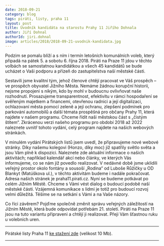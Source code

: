 ```yaml
---
date: 2018-09-21
category: blog
tags: piráti, listy, praha 11
layout: post
title: Úvodník kandidáta na starostu Prahy 11 Jiřího Dohnala
author: Jiří Dohnal
authorId: jiri.dohnal
image: articles/2018/2018-09-21-uvodnik-kandidata.jpg
---
```


Podzim se pomalu blíží a s ním i termín letošních komunálních voleb, který připadá na pátek 5. a sobotu 6. října 2018. Piráti na Praze 11 jdou v těchto volbách se samostatnou kandidátkou a všech 45 kandidátů se bude ucházet o Vaši podporu a přízeň do zastupitelstva naší městské části.

Sestavili jsme kvalitní tým, jehož členové chtějí pracovat ve Váš prospěch – ve prospěch obyvatel Jižního Města. Nemáme žádnou korupční historii, nejsme propojeni s nikým, kdo by mohl v budoucnu ovlivňovat naše rozhodnutí. Prosazujeme transparentnost, efektivitu v rámci hospodaření se svěřeným majetkem a financemi, otevřenou radnici a její digitalizaci, ochlazovaní města pomocí zeleně a její ochranu, zlepšení podmínek pro parkování automobilů a další témata prospěšná pro občany Prahy 11, která najdete v našem programu. Chceme řídit naši městskou část s „čistým štítem“. Zkrácenou verzi našeho programu pro období 2018 až 2022 naleznete uvnitř tohoto vydání, celý program najdete na našich webových stránkách.

V minulém vydání Pirátských listů jsem uvedl, že připravujeme nové webové stránky. Díky našemu kolegovi (Honzo, díky moc) již spatřily světlo světa a jsou Vám plně k dispozici. Naleznete zde aktuální informace o našich aktivitách; například kalendář akcí nebo články, ve kterých Vás informujeme, co se nám již povedlo realizovat. V nedávné době jsme uklidili veřejný prostor okolo fontány a sousoší „Rodina“ od Luboše Růžičky u OD Blankyt (Matúškova ul.), v těchto aktivitám budeme i nadále pokračovat. Adresa našich stránek je praha11.pirati.cz.
Nyní se budeme potkávat po celém Jižním Městě. Chceme s Vámi vést dialog o budoucí podobě naší městské části. Vzájemná komunikace s lidmi je totiž pro budoucí rozvoj velmi důležitá. Těšíme se na setkání s Vámi a na Vaše názory.

Co říci závěrem? Pojďme společně změnit správu veřejných záležitostí na Jižním Městě, která bude odpovídat potřebám 21. století. Piráti na Praze 11 jsou na tuto variantu připraveni a chtějí ji realizovat. Přeji Vám šťastnou ruku u volebních uren.

---

Pirátské listy Praha 11 [ke stažení zde](/assets/pdf/2018-07-10-praha-11.pdf) (velikost 10 Mb).

- - -